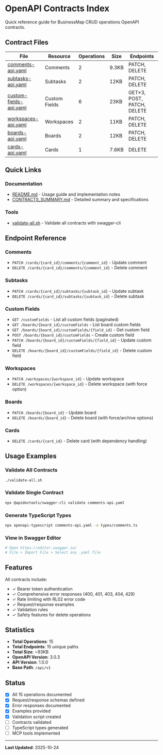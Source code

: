 # OpenAPI Contracts Index

Quick reference guide for BusinessMap CRUD operations OpenAPI contracts.

## Contract Files

| File | Resource | Operations | Size | Endpoints |
|------|----------|------------|------|-----------|
| [comments-api.yaml](./comments-api.yaml) | Comments | 2 | 9.3KB | PATCH, DELETE |
| [subtasks-api.yaml](./subtasks-api.yaml) | Subtasks | 2 | 12KB | PATCH, DELETE |
| [custom-fields-api.yaml](./custom-fields-api.yaml) | Custom Fields | 6 | 23KB | GET×3, POST, PATCH, DELETE |
| [workspaces-api.yaml](./workspaces-api.yaml) | Workspaces | 2 | 11KB | PATCH, DELETE |
| [boards-api.yaml](./boards-api.yaml) | Boards | 2 | 12KB | PATCH, DELETE |
| [cards-api.yaml](./cards-api.yaml) | Cards | 1 | 7.6KB | DELETE |

## Quick Links

### Documentation
- [README.md](./README.md) - Usage guide and implementation notes
- [CONTRACTS_SUMMARY.md](./CONTRACTS_SUMMARY.md) - Detailed summary and specifications

### Tools
- [validate-all.sh](./validate-all.sh) - Validate all contracts with swagger-cli

## Endpoint Reference

### Comments
- `PATCH /cards/{card_id}/comments/{comment_id}` - Update comment
- `DELETE /cards/{card_id}/comments/{comment_id}` - Delete comment

### Subtasks
- `PATCH /cards/{card_id}/subtasks/{subtask_id}` - Update subtask
- `DELETE /cards/{card_id}/subtasks/{subtask_id}` - Delete subtask

### Custom Fields
- `GET /customFields` - List all custom fields (paginated)
- `GET /boards/{board_id}/customFields` - List board custom fields
- `GET /boards/{board_id}/customFields/{field_id}` - Get custom field
- `POST /boards/{board_id}/customFields` - Create custom field
- `PATCH /boards/{board_id}/customFields/{field_id}` - Update custom field
- `DELETE /boards/{board_id}/customFields/{field_id}` - Delete custom field

### Workspaces
- `PATCH /workspaces/{workspace_id}` - Update workspace
- `DELETE /workspaces/{workspace_id}` - Delete workspace (with force option)

### Boards
- `PATCH /boards/{board_id}` - Update board
- `DELETE /boards/{board_id}` - Delete board (with force/archive options)

### Cards
- `DELETE /cards/{card_id}` - Delete card (with dependency handling)

## Usage Examples

### Validate All Contracts
```bash
./validate-all.sh
```

### Validate Single Contract
```bash
npx @apidevtools/swagger-cli validate comments-api.yaml
```

### Generate TypeScript Types
```bash
npx openapi-typescript comments-api.yaml -o types/comments.ts
```

### View in Swagger Editor
```bash
# Open https://editor.swagger.io/
# File > Import File > Select any .yaml file
```

## Features

All contracts include:
- ✓ Bearer token authentication
- ✓ Comprehensive error responses (400, 401, 403, 404, 429)
- ✓ Rate limiting with RL02 error code
- ✓ Request/response examples
- ✓ Validation rules
- ✓ Safety features for delete operations

## Statistics

- **Total Operations**: 15
- **Total Endpoints**: 15 unique paths
- **Total Size**: ~93KB
- **OpenAPI Version**: 3.0.3
- **API Version**: 1.0.0
- **Base Path**: `/api/v1`

## Status

- [x] All 15 operations documented
- [x] Request/response schemas defined
- [x] Error responses documented
- [x] Examples provided
- [x] Validation script created
- [ ] Contracts validated
- [ ] TypeScript types generated
- [ ] MCP tools implemented

---

**Last Updated**: 2025-10-24
